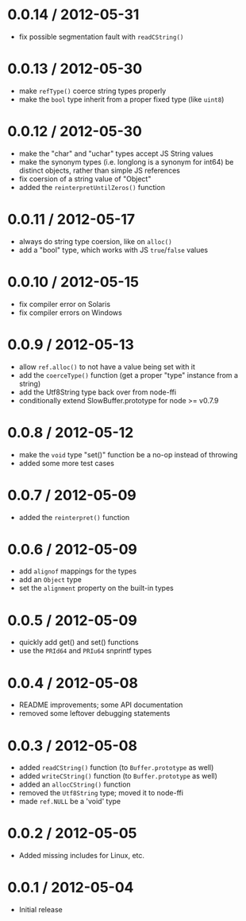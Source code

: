 
0.0.14 / 2012-05-31
===================

 - fix possible segmentation fault with `readCString()`

0.0.13 / 2012-05-30
===================

 - make `refType()` coerce string types properly
 - make the `bool` type inherit from a proper fixed type (like `uint8`)

0.0.12 / 2012-05-30
===================

 - make the "char" and "uchar" types accept JS String values
 - make the synonym types (i.e. longlong is a synonym for int64) be distinct
   objects, rather than simple JS references
 - fix coersion of a string value of "Object"
 - added the `reinterpretUntilZeros()` function

0.0.11 / 2012-05-17
===================

 - always do string type coersion, like on `alloc()`
 - add a "bool" type, which works with JS `true`/`false` values

0.0.10 / 2012-05-15
===================

 - fix compiler error on Solaris
 - fix compiler errors on Windows

0.0.9 / 2012-05-13
==================

 - allow `ref.alloc()` to not have a value being set with it
 - add the `coerceType()` function (get a proper "type" instance from a string)
 - add the Utf8String type back over from node-ffi
 - conditionally extend SlowBuffer.prototype for node >= v0.7.9

0.0.8 / 2012-05-12
==================

 - make the `void` type "set()" function be a no-op instead of throwing
 - added some more test cases

0.0.7 / 2012-05-09
==================

 - added the `reinterpret()` function

0.0.6 / 2012-05-09
==================

 - add `alignof` mappings for the types
 - add an `Object` type
 - set the `alignment` property on the built-in types

0.0.5 / 2012-05-09
==================

 - quickly add get() and set() functions
 - use the `PRId64` and `PRIu64` snprintf types

0.0.4 / 2012-05-08
==================

 - README improvements; some API documentation
 - removed some leftover debugging statements

0.0.3 / 2012-05-08
==================

 - added `readCString()` function (to `Buffer.prototype` as well)
 - added `writeCString()` function (to `Buffer.prototype` as well)
 - added an `allocCString()` function
 - removed the `Utf8String` type; moved it to node-ffi
 - made `ref.NULL` be a 'void' type

0.0.2 / 2012-05-05
==================

 - Added missing includes for Linux, etc.

0.0.1 / 2012-05-04
==================

 - Initial release
